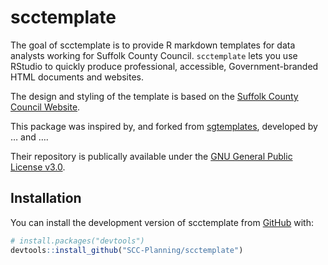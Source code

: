 
<!-- README.md is generated from README.Rmd. Please edit that file -->

# scctemplate

<!-- badges: start -->
<!-- badges: end -->

The goal of scctemplate is to provide R markdown templates for data
analysts working for Suffolk County Council. `scctemplate` lets you use
RStudio to quickly produce professional, accessible, Government-branded
HTML documents and websites.

The design and styling of the template is based on the [Suffolk County
Council Website](https://www.suffolk.gov.uk/).

This package was inspired by, and forked from
[sgtemplates](https://github.com/DataScienceScotland/sgtemplates),
developed by … and ….

Their repository is publically available under the [GNU General Public
License
v3.0](https://github.com/DataScienceScotland/sgtemplates/blob/main/LICENSE).

## Installation

You can install the development version of scctemplate from
[GitHub](https://github.com/) with:

``` r
# install.packages("devtools")
devtools::install_github("SCC-Planning/scctemplate")
```
